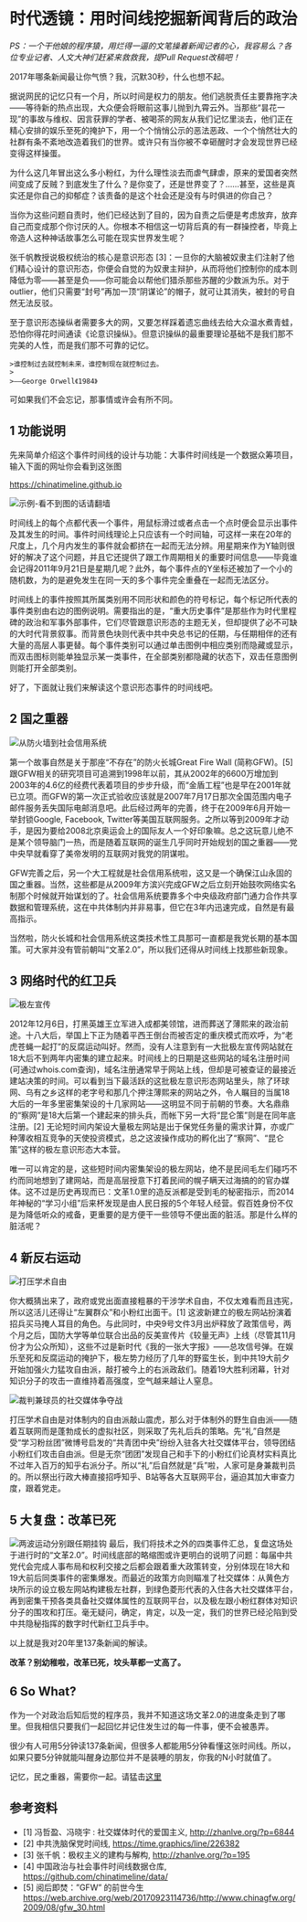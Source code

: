 # 时代透镜：用时间线挖掘新闻背后的政治

_PS：一个干他娘的程序猿，用烂得一逼的文笔操着新闻记者的心，我容易么？各位专业记者、人文大神们赶紧来救救我，提Pull Request改稿吧！_

2017年哪条新闻最让你气愤？我，沉默30秒，什么也想不起。

据说网民的记忆只有一个月，所以时间是权力的朋友。他们逃脱责任主要靠拖字决——等待新的热点出现，大众便会将眼前这事儿抛到九霄云外。当那些“昙花一现”的事故与维权、因言获罪的学者、被喝茶的网友从我们记忆里淡去，他们正在精心安排的娱乐至死的掩护下，用一个个悄悄公示的恶法恶政、一个个悄然壮大的社群有条不紊地改造着我们的世界。或许只有当你被不幸砸醒时才会发现世界已经变得这样操蛋。

为什么这几年冒出这么多小粉红，为什么理性淡去而虐气肆虐，原来的爱国者突然间变成了反贼？到底发生了什么？是你变了，还是世界变了？……甚至，这些是真实还是你自己的抑郁症？该责备的是这个社会还是没有与时俱进的你自己？

当你为这些问题自责时，他们已经达到了目的，因为自责之后便是考虑放弃，放弃自己而变成那个你讨厌的人。你根本不相信这一切背后真的有一群操控者，毕竟上帝造人这种神话故事怎么可能在现实世界发生呢？

张千帆教授说极权统治的核心是意识形态 [3]：一旦你的大脑被奴隶主们注射了他们精心设计的意识形态，你便会自觉的为奴隶主辩护，从而将他们控制你的成本则降低为零——甚至是负——你可能会以帮他们猎杀那些苏醒的少数派为乐。对于outlier，他们只需要“封号”再加一顶“阴谋论”的帽子，就可让其消失，被封的号自然无法反驳。

至于意识形态操纵者需要多大的网，又要怎样踩着遗忘曲线去给大众温水煮青蛙，恐怕你得花时间通读《论意识操纵》。但意识操纵的最重要理论基础不是我们那不完美的人性，而是我们那不可靠的记忆。

    >谁控制过去就控制未来，谁控制现在就控制过去。
    >
    >——George Orwell《1984》

可如果我们不会忘记，那事情或许会有所不同。

## 1 功能说明

先来简单介绍这个事件时间线的设计与功能：大事件时间线是一个数据众筹项目，输入下面的网址你会看到这张图

https://chinatimeline.github.io

![示例-看不到图的话请翻墙](https://i.imgur.com/mzlEcy0.gif)

时间线上的每个点都代表一个事件，用鼠标滑过或者点击一个点时便会显示出事件及其发生的时间。事件时间线理论上只应该有一个时间轴，可这样一来在20年的尺度上，几个月内发生的事件就会都挤在一起而无法分辨。用星期来作为Y轴则很好的解决了这个问题，并且它还提供了跟工作周期相关的重要时间信息——毕竟谁会记得2011年9月21日是星期几呢？此外，每个事件点的Y坐标还被加了一个小的随机数，为的是避免发生在同一天的多个事件完全重叠在一起而无法区分。

时间线上的事件按照其所属类别用不同形状和颜色的符号标记，每个标记所代表的事件类别由右边的图例说明。需要指出的是，“重大历史事件”是那些作为时代里程碑的政治和军事外部事件，它们尽管跟意识形态的主题无关，但却提供了必不可缺的大时代背景叙事。而背景色块则代表中共中央总书记的任期，与任期相伴的还有大量的高层人事更替。每个事件类别可以通过单击图例中相应类别而隐藏或显示，而双击图标则能单独显示某一类事件，在全部类别都隐藏的状态下，双击任意图例则能打开全部类别。

好了，下面就让我们来解读这个意识形态事件的时间线吧。

## 2 国之重器
![从防火墙到社会信用系统](https://i.imgur.com/p8QhRdO.gif)

第一个故事自然是关于那座“不存在”的防火长城Great Fire Wall (简称GFW)。[5] 跟GFW相关的研究项目可追溯到1998年以前，其从2002年的6600万增加到2003年的4.6亿的经费代表着项目的步步升级，而“金盾工程”也是早在2001年就已立项。而GFW的第一次正式验收应该就是2007年7月17日那次全国范围内电子邮件服务丢失国际电邮消息吧。此后经过两年的完善，终于在2009年6月开始一举封锁Google, Facebook, Twitter等美国互联网服务。之所以等到2009年才动手，是因为要给2008北京奥运会上的国际友人一个好印象嘛。总之这玩意儿绝不是某个领导脑门一热，而是随着互联网的诞生几乎同时开始规划的国之重器——党中央早就看穿了美帝发明的互联网对我党的阴谋啦。

GFW完善之后，另一个大工程就是社会信用系统啦，这又是一个确保江山永固的国之重器。当然，这些都是从2009年方滨兴完成GFW之后立刻开始鼓吹网络实名制那个时候就开始谋划的了。社会信用系统要靠多个中央级政府部门通力合作共享数据和管理系统，这在中共体制内并非易事，但它在3年内迅速完成，自然是有最高指示。

当然啦，防火长城和社会信用系统这类技术性工具那可一直都是我党长期的基本国策。可大家并没有管前朝叫“文革2.0”，所以我们还得从时间线上找那些新现象。

## 3 网络时代的红卫兵
![极左宣传](https://i.imgur.com/9rCGL5J.gif)

2012年12月6日，打黑英雄王立军进入成都美领馆，进而葬送了薄熙来的政治前途。十八大后，举国上下正为随着平西王倒台而被否定的重庆模式而欢呼，为“老虎苍蝇一起打”的反腐运动叫好。然而，没有人注意到有一大批极左宣传网站就在18大后不到两年内密集的建立起来。时间线上的日期是这些网站的域名注册时间(可通过whois.com查询)，域名注册通常早于网站上线，但却是可被查证的最接近建站决策的时间。可以看到当下最活跃的这批极左意识形态网站里头，除了环球网、乌有之乡这样的老字号和那几个押注薄熙来的网站之外，令人瞩目的当属18大后的一年多里密集架设的十几家网站——这明显不同于前朝的节奏。大名鼎鼎的“察网”是18大后第一个建起来的排头兵，而帐下另一大将“昆仑策”则是在同年底注册。[2] 无论短时间内架设大量极左网站是出于保党任务量的需求计算，亦或广种薄收相互竞争的天使投资模式，总之这波操作成功的孵化出了“察网”、“昆仑策”这样的极左意识形态大本营。

唯一可以肯定的是，这些短时间内密集架设的极左网站，绝不是民间毛左们碰巧不约而同地想到了建网站，而是高层授意下打着民间的幌子瞒天过海搞的的官办媒体。这不过是历史再现而已：文革1.0里的造反派都是受到毛的秘密指示，而2014年神秘的“学习小组”后来杯发现是由人民日报的5个年轻人经营。假百姓身份不仅是为降低听众的戒备，更重要的是方便干一些领导不便出面的脏活。那是什么样的脏活呢？

## 4 新反右运动
![打压学术自由](https://i.imgur.com/IMRMtns.gif)

你大概猜出来了，政府或党出面直接粗暴的干涉学术自由，不仅太难看而且违宪，所以这活儿还得让“左翼群众”和小粉红出面干。[1] 这波新建立的极左网站扮演着招兵买马掩人耳目的角色。与此同时，中央9号文件3月出炉释放了政策信号，两个月之后，国防大学等单位联合出品的反美宣传片《较量无声》上线（尽管其11月份才为公众所知），这些不过是新时代《我的一张大字报》——总攻信号弹。在娱乐至死和反腐运动的掩护下，极左势力经历了几年的野蛮生长，到中共19大前夕开始加强火力猛攻自由派，敲打被今上的右派政敌们。随着19大胜利闭幕，针对知识分子的攻击一直维持着高强度，空气越来越让人窒息。

<!--![干涉互联网市场](https://i.imgur.com/15MK1lJ.png)-->
![裁判兼球员的社交媒体争夺战](https://i.imgur.com/olyZw1C.gif)

打压学术自由是对体制内的自由派敲山震虎，那么对于体制外的野生自由派——随着互联网而是蓬勃成长的虚拟社区，则采取了先礼后兵的策略。先“礼”自然是受“学习粉丝团”微博号启发的“共青团中央”纷纷入驻各大社交媒体平台，领导团结小粉红们攻击自由派。但是无奈“团团”发现自己和手下的小粉红们论真材实料真比不过年入百万的知乎右派分子。所以“礼”后自然就是“兵”啦，人家可是身兼裁判员的。所以祭出行政大棒直接招呼知乎、B站等各大互联网平台，逼迫其加大审查力度，跟着党走。

## 5 大复盘：改革已死
![两波运动分别跟任期挂钩](https://i.imgur.com/fv8Fmri.png)
最后，我们将技术之外的四类事件汇总，复盘这场处于进行时的“文革2.0”。时间线底部的略缩图或许更明白的说明了问题：每届中共党代会完成人事布局和权利交接之后都会跟着重大政策转变，分别体现在18大和19大前后同类事件的密集爆发。而最近的政策方向则瞄准了社交媒体：从黄色方块所示的设立极左网站构建极左社群，到绿色菱形代表的入住各大社交媒体平台，再到密集干预各类具备社交媒体属性的互联网平台，以及极左跟小粉红群体对知识分子的围攻和打压。毫无疑问，确定，肯定，以及一定，我们的世界已经沦陷到受中共隐秘指挥的数字时代新红卫兵手中。

以上就是我对20年里137条新闻的解读。

**改革？别幼稚啦，改革已死，坟头草都一丈高了。**

## 6 So What?
作为一个对政治后知后觉的程序员，我并不知道这场文革2.0的进度条走到了哪里。但我相信只要我们一起回忆并记住发生过的每一件事，便不会被愚弄。

很少有人可用5分钟读137条新闻，但很多人都能用5分钟看懂这张时间线。所以，如果只要5分钟就能叫醒身边那位并不是装睡的朋友，你我的N小时就值了。

记忆，民之重器，需要你一起。请猛击[这里](https://github.com/chinatimeline/data)

## 参考资料

* [1] 冯哲盈、冯晓宇 : 社交媒体时代的爱国主义, http://zhanlve.org/?p=6844
* [2] 中共洗脑保党时间线, https://time.graphics/line/226382
* [3] 张千帆：极权主义的建构与解构, http://zhanlve.org/?p=195
* [4] 中国政治与社会事件时间线数据仓库, https://github.com/chinatimeline/data/
* [5] 阅后即焚：”GFW” 的前世今生 https://web.archive.org/web/20170923114736/http://www.chinagfw.org/2009/08/gfw_30.html
